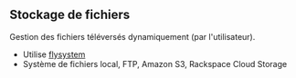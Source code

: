 ## Stockage de fichiers

Gestion des fichiers téléversés dynamiquement (par l'utilisateur).

- Utilise [flysystem](https://github.com/thephpleague/flysystem)
- Système de fichiers local, FTP, Amazon S3, Rackspace Cloud Storage